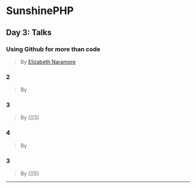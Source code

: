 # SunshinePHP

## Day 3: Talks

### Using Github for more than code

> By [Elizabeth Naramore][1]



### 2

> By [][2]



### 3

> By [][3]



### 4

> By [][4]



### 3

> By [][5]



---

[1]: https://twitter.com/ElizabethN
[2]: 
[3]: 
[4]: 
[5]: 